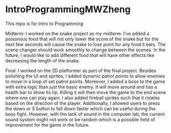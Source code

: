 # IntroProgrammingMWZheng
This repo is for Intro to Programming

Midterm: I worked on the snake project as my midterm. I've added a poisonous food that will not only lower the score of the snake but for the next few seconds will cause the snake to lose point for any food it eats. The scene changer should work smoothly to change between the scenes. In the future, I would like to add different food that will have other effects like decreasing the length of the snake.

Final: I worked on the 2D platformer as part of the final project. Besides polishing the UI and sprites, I added dynamic patrol points to allow enemies to move in a loop of set patrol points. Moreover, I added a boss to the game with extra logic than just the basic enemy. It will move around and has a health bar to show its hp. Killing it will then move the game to the end scene where one can play again. I also added fireball sprites such that it rotates based on the direction of the player. Additionally, I allowed users to press the down or S button to fall down faster which can be useful during the boss fight. However, with the lack of sound in the computer lab, the current sound system might not work or be random which is a possible field of improvement for the game in the future.
